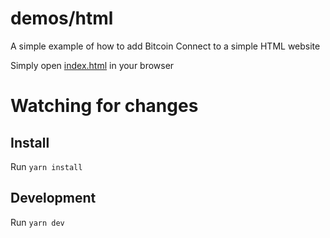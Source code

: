 # demos/html

A simple example of how to add Bitcoin Connect to a simple HTML website

Simply open [index.html](./index.html) in your browser

# Watching for changes

## Install

Run `yarn install`

## Development

Run `yarn dev`
